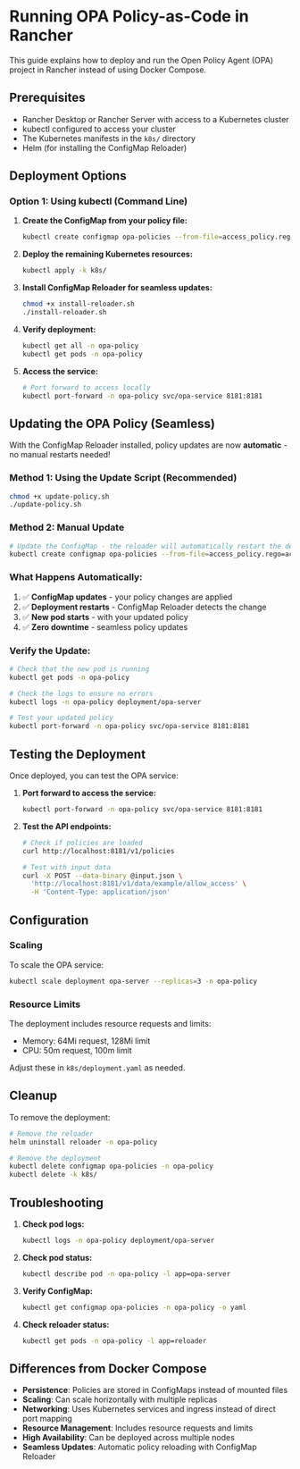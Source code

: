 # Running OPA Policy-as-Code in Rancher

This guide explains how to deploy and run the Open Policy Agent (OPA) project in Rancher instead of using Docker Compose.

## Prerequisites

- Rancher Desktop or Rancher Server with access to a Kubernetes cluster
- kubectl configured to access your cluster
- The Kubernetes manifests in the `k8s/` directory
- Helm (for installing the ConfigMap Reloader)

## Deployment Options

### Option 1: Using kubectl (Command Line)

1. **Create the ConfigMap from your policy file:**
   ```bash
   kubectl create configmap opa-policies --from-file=access_policy.rego=access_policy.rego -n opa-policy
   ```

2. **Deploy the remaining Kubernetes resources:**
   ```bash
   kubectl apply -k k8s/
   ```

3. **Install ConfigMap Reloader for seamless updates:**
   ```bash
   chmod +x install-reloader.sh
   ./install-reloader.sh
   ```

4. **Verify deployment:**
   ```bash
   kubectl get all -n opa-policy
   kubectl get pods -n opa-policy
   ```

5. **Access the service:**
   ```bash
   # Port forward to access locally
   kubectl port-forward -n opa-policy svc/opa-service 8181:8181
   ```

## Updating the OPA Policy (Seamless)

With the ConfigMap Reloader installed, policy updates are now **automatic** - no manual restarts needed!

### Method 1: Using the Update Script (Recommended)
```bash
chmod +x update-policy.sh
./update-policy.sh
```

### Method 2: Manual Update
```bash
# Update the ConfigMap - the reloader will automatically restart the deployment
kubectl create configmap opa-policies --from-file=access_policy.rego=access_policy.rego -n opa-policy --dry-run=client -o yaml | kubectl apply -f -
```

### What Happens Automatically:
1. ✅ **ConfigMap updates** - your policy changes are applied
2. ✅ **Deployment restarts** - ConfigMap Reloader detects the change
3. ✅ **New pod starts** - with your updated policy
4. ✅ **Zero downtime** - seamless policy updates

### Verify the Update:
```bash
# Check that the new pod is running
kubectl get pods -n opa-policy

# Check the logs to ensure no errors
kubectl logs -n opa-policy deployment/opa-server

# Test your updated policy
kubectl port-forward -n opa-policy svc/opa-service 8181:8181
```

## Testing the Deployment

Once deployed, you can test the OPA service:

1. **Port forward to access the service:**
   ```bash
   kubectl port-forward -n opa-policy svc/opa-service 8181:8181
   ```

2. **Test the API endpoints:**
   ```bash
   # Check if policies are loaded
   curl http://localhost:8181/v1/policies
   
   # Test with input data
   curl -X POST --data-binary @input.json \
     'http://localhost:8181/v1/data/example/allow_access' \
     -H 'Content-Type: application/json'
   ```

## Configuration

### Scaling

To scale the OPA service:

```bash
kubectl scale deployment opa-server --replicas=3 -n opa-policy
```

### Resource Limits

The deployment includes resource requests and limits:
- Memory: 64Mi request, 128Mi limit
- CPU: 50m request, 100m limit

Adjust these in `k8s/deployment.yaml` as needed.

## Cleanup

To remove the deployment:

```bash
# Remove the reloader
helm uninstall reloader -n opa-policy

# Remove the deployment
kubectl delete configmap opa-policies -n opa-policy
kubectl delete -k k8s/
```

## Troubleshooting

1. **Check pod logs:**
   ```bash
   kubectl logs -n opa-policy deployment/opa-server
   ```

2. **Check pod status:**
   ```bash
   kubectl describe pod -n opa-policy -l app=opa-server
   ```

3. **Verify ConfigMap:**
   ```bash
   kubectl get configmap opa-policies -n opa-policy -o yaml
   ```

4. **Check reloader status:**
   ```bash
   kubectl get pods -n opa-policy -l app=reloader
   ```

## Differences from Docker Compose

- **Persistence**: Policies are stored in ConfigMaps instead of mounted files
- **Scaling**: Can scale horizontally with multiple replicas
- **Networking**: Uses Kubernetes services and ingress instead of direct port mapping
- **Resource Management**: Includes resource requests and limits
- **High Availability**: Can be deployed across multiple nodes
- **Seamless Updates**: Automatic policy reloading with ConfigMap Reloader 